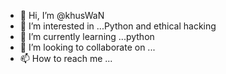 - 👋 Hi, I’m @khusWaN
- 👀 I’m interested in ...Python and ethical hacking
- 🌱 I’m currently learning ...python
- 💞️ I’m looking to collaborate on ...
- 📫 How to reach me ...

<!---
khusWaN/khusWaN is a ✨ special ✨ repository because its `README.md` (this file) appears on your GitHub profile.
You can click the Preview link to take a look at your changes.
--->
